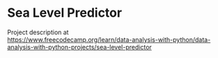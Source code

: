 # Sea Level Predictor

Project description at  
https://www.freecodecamp.org/learn/data-analysis-with-python/data-analysis-with-python-projects/sea-level-predictor